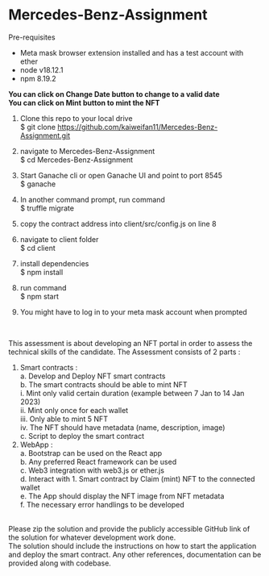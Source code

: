 # Mercedes-Benz-Assignment

Pre-requisites
- Meta mask browser extension installed and has a test account with ether
- node v18.12.1
- npm 8.19.2

**You can click on Change Date button to change to a valid date** <br /> 
**You can click on Mint button to mint the NFT**

1. Clone this repo to your local drive <br />
$ git clone https://github.com/kaiweifan11/Mercedes-Benz-Assignment.git

2. navigate to Mercedes-Benz-Assignment <br />
$ cd Mercedes-Benz-Assignment

3. Start Ganache cli or open Ganache UI and point to port 8545 <br />
$ ganache

4. In another command prompt, run command <br />
$ truffle migrate 

5. copy the contract address into client/src/config.js on line 8

6. navigate to client folder <br />
$ cd client

7. install dependencies <br />
$ npm install

8. run command <br />
$ npm start

9. You might have to log in to your meta mask account when prompted

<br />

This assessment is about developing an NFT portal in order to assess the technical skills of the candidate.
The Assessment consists of 2 parts :
1. Smart contracts :<br />
a. Develop and Deploy NFT smart contracts<br />
b. The smart contracts should be able to mint NFT<br />
i. Mint only valid certain duration (example between 7 Jan to 14 Jan 2023)<br />
ii. Mint only once for each wallet<br />
iii. Only able to mint 5 NFT<br />
iv. The NFT should have metadata (name, description, image)<br />
c. Script to deploy the smart contract<br />
2. WebApp :<br />
a. Bootstrap can be used on the React app<br />
b. Any preferred React framework can be used<br />
c. Web3 integration with web3.js or ether.js<br />
d. Interact with 1. Smart contract by Claim (mint) NFT to the connected wallet<br />
e. The App should display the NFT image from NFT metadata<br />
f. The necessary error handlings to be developed<br />
<br />
Please zip the solution and provide the publicly accessible GitHub link of the solution for whatever development work done.<br />
The solution should include the instructions on how to start the application and deploy the smart contract.
Any other references, documentation can be provided along with codebase.
